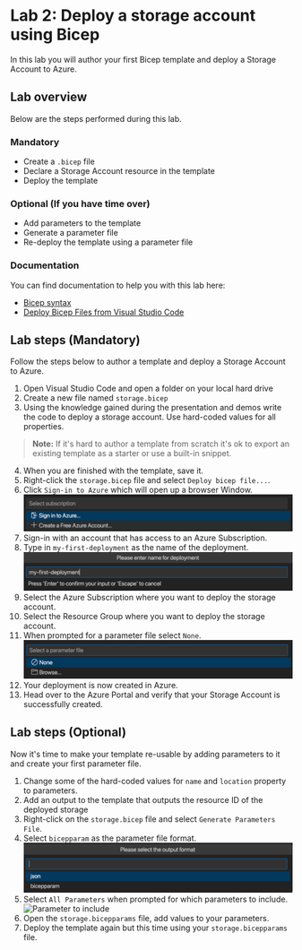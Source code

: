# Lab 2: Deploy a storage account using Bicep

In this lab you will author your first Bicep template and deploy a Storage Account to Azure.

## Lab overview

Below are the steps performed during this lab.

### Mandatory
- Create a `.bicep` file
- Declare a Storage Account resource in the template
- Deploy the template

### Optional (If you have time over)
- Add parameters to the template
- Generate a parameter file
- Re-deploy the template using a parameter file

### Documentation

You can find documentation to help you with this lab here:

- [Bicep syntax](https://learn.microsoft.com/azure/azure-resource-manager/bicep/file)
- [Deploy Bicep Files from Visual Studio Code](https://learn.microsoft.com/azure/azure-resource-manager/bicep/deploy-vscode)

## Lab steps (Mandatory)

Follow the steps below to author a template and deploy a Storage Account to Azure.

1. Open Visual Studio Code and open a folder on your local hard drive
2. Create a new file named `storage.bicep`
3. Using the knowledge gained during the presentation and demos write the code to deploy a storage account. Use hard-coded values for all properties.

> **Note:** If it's hard to author a template from scratch it's ok to export an existing template as a starter or use a built-in snippet.

4. When you are finished with the template, save it.
5. Right-click the `storage.bicep` file and select `Deploy bicep file...`.
6. Click `Sign-in to Azure` which will open up a browser Window.
![Sign-in to Azure](.images/lab2-sign-in-to-azure.png)
7. Sign-in with an account that has access to an Azure Subscription.
8. Type in `my-first-deployment` as the name of the deployment.
![Name of deployment](.images/lab2-deployment-name.png)
9. Select the Azure Subscription where you want to deploy the storage account.
10. Select the Resource Group where you want to deploy the storage account.
11. When prompted for a parameter file select `None`.
![Select parameter file](.images/lab2-parameter-file.png)
12. Your deployment is now created in Azure.
13. Head over to the Azure Portal and verify that your Storage Account is successfully created.

## Lab steps (Optional)

Now it's time to make your template re-usable by adding parameters to it and create your first parameter file.

1. Change some of the hard-coded values for `name` and `location` property to parameters.
2. Add an output to the template that outputs the resource ID of the deployed storage
3. Right-click on the `storage.bicep` file and select `Generate Parameters File`.
4. Select `bicepparam` as the parameter file format.
![Parameter format](.images/lab2-parameters-format.png)
5. Select `All Parameters` when prompted for which parameters to include.
![Parameter to include](.images/lab2-parameters-to-include.png.png)
6. Open the `storage.bicepparams` file, add values to your parameters.
7. Deploy the template again but this time using your `storage.bicepparams` file.